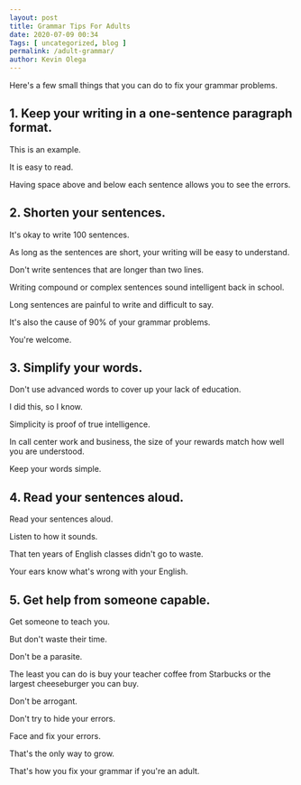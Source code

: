 ```yaml
--- 
layout: post 
title: Grammar Tips For Adults
date: 2020-07-09 00:34
Tags: [ uncategorized, blog ]
permalink: /adult-grammar/ 
author: Kevin Olega 
--- 
```

Here's a few small things that you can do to fix your grammar problems.

## 1. Keep your writing in a one-sentence paragraph format.

This is an example.

It is easy to read.

Having space above and below each sentence allows you to see the errors.

## 2. Shorten your sentences.

It's okay to write 100 sentences.

As long as the sentences are short, your writing will be easy to understand.

Don't write sentences that are longer than two lines.

Writing compound or complex sentences sound intelligent back in school.

Long sentences are painful to write and difficult to say.

It's also the cause of 90% of your grammar problems.

You're welcome.

## 3. Simplify your words.

Don't use advanced words to cover up your lack of education.

I did this, so I know.

Simplicity is proof of true intelligence.

In call center work and business, the size of your rewards match how well you are understood.

Keep your words simple.

## 4. Read your sentences aloud.

Read your sentences aloud.

Listen to how it sounds.

That ten years of English classes didn't go to waste.

Your ears know what's wrong with your English.

## 5. Get help from someone capable.

Get someone to teach you.

But don't waste their time.

Don't be a parasite.

The least you can do is buy your teacher coffee from Starbucks or the largest cheeseburger you can buy.

Don't be arrogant.

Don't try to hide your errors.

Face and fix your errors.

That's the only way to grow.

That's how you fix your grammar if you're an adult.





